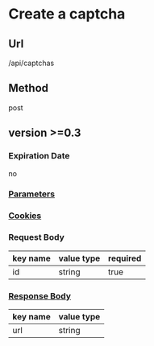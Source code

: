 # Create a captcha

## Url

/api/captchas

## Method

post

## version >=0.3

### Expiration Date

no

### [Parameters](./Parameters.html)

### [Cookies](./Cookies.html)

### Request Body

key name | value type | required
--- | --- | ---
id | string | true

### [Response Body](./Response.html)

key name | value type
--- | ---
url | string

